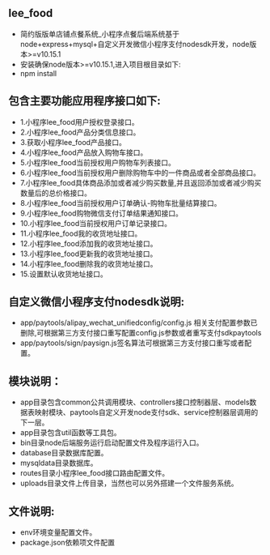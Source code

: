## lee_food
- 简约版版单店铺点餐系统_小程序点餐后端系统基于node+express+mysql+自定义开发微信小程序支付nodesdk开发，node版本>=v10.15.1
- 安装确保node版本>=v10.15.1,进入项目根目录如下:
- npm install

## 包含主要功能应用程序接口如下:
- 1.小程序lee_food用户授权登录接口。
- 2.小程序lee_food产品分类信息接口。
- 3.获取小程序lee_food产品接口。
- 4.小程序lee_food产品放入购物车接口。
- 5.小程序lee_food当前授权用户购物车列表接口。
- 6.小程序lee_food当前授权用户删除购物车中的一件商品或者全部商品接口。
- 7.小程序lee_food具体商品添加或者减少购买数量,并且返回添加或者减少购买数量后的总价格接口。
- 8.小程序lee_food当前授权用户订单确认-购物车批量结算接口。
- 9.小程序lee_food购物微信支付订单结果通知接口。
- 10.小程序lee_food当前授权用户订单记录接口。
- 11.小程序lee_food我的收货地址接口。
- 12.小程序lee_food添加我的收货地址接口。
- 13.小程序lee_food更新我的收货地址接口。
- 14.小程序lee_food删除我的收货地址接口。
- 15.设置默认收货地址接口。

## 自定义微信小程序支付nodesdk说明:
- app/paytools/alipay_wechat_unifiedconfig/config.js 相关支付配置参数已删除,可根据第三方支付接口重写配置config.js参数或者重写支付sdkpaytools
- app/paytools/sign/paysign.js签名算法可根据第三方支付接口重写或者配置。

## 模块说明：
- app目录包含common公共调用模块、controllers接口控制器层、models数据表映射模块、paytools自定义开发node支付sdk、service控制器层调用的下一层。
- app目录包含util函数等工具包。
- bin目录node后端服务运行启动配置文件及程序运行入口。
- database目录数据库配置。
- mysqldata目录数据库。
- routes目录小程序lee_food接口路由配置文件。
- uploads目录文件上传目录，当然也可以另外搭建一个文件服务系统。

## 文件说明:
- env环境变量配置文件。
- package.json依赖项文件配置


